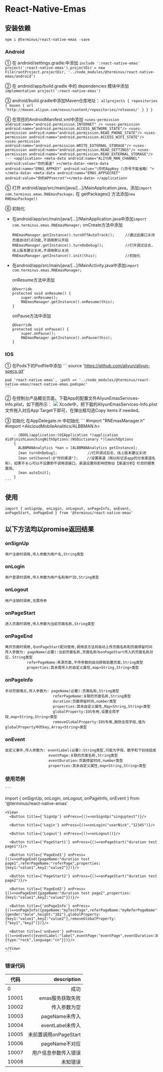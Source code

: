 # React-Native-Emas

## 安装依赖
 ` npm i @terminus/react-native-emas -save `

### Android
  ① 在 android/settings.gradle:中添加
    ```
    include ':react-native-emas'
    project(':react-native-emas').projectDir = new File(rootProject.projectDir, '../node_modules/@terminus/react-native-emas/android')
    ``` 

  ② 在 android/app/build.gradle 中的 dependencies 模块中添加
    `implementation project(':react-native-emas')`
    
  ③ android/build.gradle中添加Maven仓库地址：
    ```
    allprojects {
      repositories {
        maven {
          url 'http://maven.aliyun.com/nexus/content/repositories/releases/'
        }
      }
    }
    ```

  ④ 在项目的AndroidManifest.xml中添加
    ```
    <uses-permission android:name="android.permission.INTERNET" />
    <uses-permission android:name="android.permission.ACCESS_NETWORK_STATE"/>
    <uses-permission android:name="android.permission.READ_PHONE_STATE"/>
    <uses-permission android:name="android.permission.ACCESS_WIFI_STATE"/>
    <uses-permission android:name="android.permission.WRITE_EXTERNAL_STORAGE"/>
    <uses-permission android:name="android.permission.READ_SETTINGS"/>
    <uses-permission android:name="android.permission.READ_EXTERNAL_STORAGE"/>
    ···
    <application>
      <meta-data android:name="ALIYUN_MAN_CHANNEL" android:value="你的渠道" ></meta-data>
      <meta-data android:name="EMAS_APPKEY" android:value="\你的AppKey（\符号不能省略）"></meta-data>
      <meta-data android:name="EMAS_APPSECRET" android:value="你的APPsecret"></meta-data>
    </application>
    ```

  ⑤ 打开 android/app/src/main/java/[...]/MainApplication.java，添加`import com.terminus.emas.RNEmasPackage;`
    在 getPackages() 方法添加`new RNEmasPackage()`

  ⑥ 初始化 
  * 在android/app/src/main/java/[...]/MainApplication.java中添加`import com.terminus.emas.RNEmasManager;`
    onCreate方法中添加
    ```
    RNEmasManager.getInstance().turnOffAutoTrack();     //通过此接口关闭页面自动打点功能,不调用默认开启
    RNEmasManager.getInstance().turnOnDebug();          //打开调试日志，线上版本建议关闭,不调用默认关闭
    RNEmasManager.getInstance().init(this);             //初始化
    ```

  * 在android/app/src/main/java/[...]/MainActivity.java中添加`import com.terminus.emas.RNEmasManager;`

    onResume方法中添加
    ```
    @Override
    protected void onResume() {
        super.onResume();
        RNEmasManager.getInstance().onResume(this);
    }
    ```

    onPause方法中添加
    ```
    @Override
    protected void onPause() {
        super.onPause();
        RNEmasManager.getInstance().onPause(this);
    }
    ```

### IOS
  ① 在Pods下的Podfile中添加
    ```
    source 'https://github.com/aliyun/aliyun-specs.git'

    pod 'react-native-emas', :path => '../node_modules/@terminus/react-native-emas/react-native-emas.podspec'
    ```

  ② 在控制台产品概览页面，下载App的配置文件AliyunEmasServices-Info.plist，如下图所示：
  ![](./image/AliyunEmasInfoplist.png)
  Xcode中，把下载的AliyunEmasServices-Info.plist文件拖入对应App Target下即可，在弹出框勾选Copy items if needed。

  ③ 初始化
    在AppDelegate.m 中初始化
    ```
        #import "RNEmasManager.h"
        #import <AlicloudMobileAnalitics/ALBBMAN.h>

        - (BOOL)application:(UIApplication *)application didFinishLaunchingWithOptions:(NSDictionary *)launchOptions
        {
          ALBBMANAnalytics *man = [ALBBMANAnalytics getInstance];
          [man turnOnDebug];              //打开调试日志，线上版本建议关闭
          [man setChannel:@"你的渠道"];    //设置渠道（用以标记该app的分发渠道名称），如果不关心可以不设置即不调用该接口，渠道设置将影响控制台【渠道分析】栏目的报表展现。
          [man autoInit];
        }
    ```

## 使用

  `import { onSignUp, onLogin, onLogout, onPageInfo, onEvent, onPageStart, onPageEnd } from '@terminus/react-native-emas'`

## 以下方法均以promise返回结果
### onSignUp
    用户注册时调用,传入参数为用户名,String类型

### onLogin
    用户登录时调用,传入参数为用户名和用户ID,String类型

### onLogout
    用户注销时调用,无需传参

### onPageStart
    进入页面时调用,传入参数为当前页面名称,String类型

### onPageEnd
    离开页面时调用,与onPageStart配对使用,调用该方法将自动上传页面名称和页面停留时间
    传入参数为: pageName(必要):当前页面名称,页面名称与onPageStart传入的页面名称对应，String类型
              referPageName:来源页面,不传参数则自动获取前置页面,String类型
              properties:其余需传入的自定义属性,map<String,String>类型

### onPageInfo
    手动页面埋点,传入参数为: pageName(必要):页面名称,String类型
                          referPageName:关联的页面名称,String类型
                          duration:页面停留时间,number类型
                          properties:其余自定义属性,Map<String,String>类型
                          globalProperty:IOS专用,设置全局字段,map<String,String>类型
                          removeGlobalProperty:IOS专用,删除全局字段,值为globalProperty中的key,Array<String>类型

### onEvent
    自定义事件,传入参数为: eventLabel(必要):String类型,只能为字母、数字和下划线组成
                        eventPage:关联的页面名称,String类型
                        eventDuration:页面停留时间,number类型
                        properties:其余自定义属性,map<String,String>类型

### 使用范例
    ```
  import { onSignUp, onLogin, onLogout, onPageInfo, onEvent } from '@terminus/react-native-emas'

    <View>
      <Button title={'SignUp'} onPress={()=>onSignUp("singuptest")}/>

      <Button title={'Login'} onPress={()=>onLogin("userNick","12345")}/>

      <Button title={'Logout'} onPress={()=>onLogout()}/>

      <Button title={'PageStart1'} onPress={()=>onPageStart("duration test page1")}/>

      <Button title={'PageEnd1'} onPress={()=>onPageEnd({pageName:"duration test page1",referPageName:"referPage",properties:{key1:"value1",key2:"value2"}})}/>

      <Button title={'PageStart2'} onPress={()=>onPageStart("duration test page2")}/>

      <Button title={'PageEnd2'} onPress={()=>onPageEnd({pageName:"duration test page2",properties:{key1:"value1",key2:"value2"}})}/>

      <Button title={'onPageInfo'} onPress={()=>onPageInfo({pageName:"myTestPage",referPageName:"myReferPageName",duration:200,properties:{gender:"male",height:"182"},globalProperty:{key1:"value1",key2:"value2"},removeGlobalProperty:["key1","key2"]})}/>

      <Button title={'onEvent'} onPress={()=>onEvent({eventLabel:"label",eventPage:"eventPage",eventDuration:300,properties:{type:"rock",language:"cn"}})}/>

    </View>
    ```

### 错误代码
  | 代码  |           description |
  | ----- | --------------------: |
  | 0     |                  成功 |
  | 10001 |      emas服务获取失败 |
  | 10002 |          传入参数为空 |
  | 10003 |        pageName未传入 |
  | 10004 |      eventLabel未传入 |
  | 10005 | 未前置调用onPageStart |
  | 10006 |        pageName不对应 |
  | 10007 |  用户信息参数传入错误 |
  | 10008 |              未知错误 |